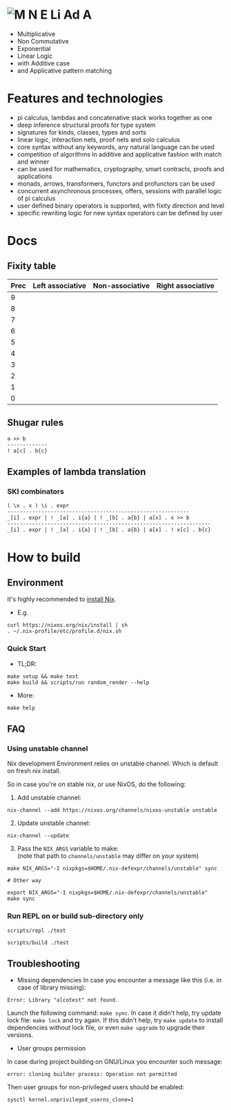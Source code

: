 # ![M N E Li Ad A](./mneliada/raw-file/docs/MNELIADA.png)

* Multiplicative
* Non Commutative
* Exponential
* Linear Logic
* with Additive case
* and Applicative pattern matching

# Features and technologies

* pi calculus, lambdas and concatenative stack works together as one
* deep inference structural proofs for type system
* signatures for kinds, classes, types and sorts
* linear logic, interaction nets, proof nets and solo calculus
* core syntax without any keywords, any natural language can be used
* competition of algorithms in additive and applicative fashion with match and winner
* can be used for mathematics, cryptography, smart contracts, proofs and applications
* monads, arrows, transformers, functors and profunctors can be used
* concurrent asynchronous processes, offers, sessions with parallel logic of pi calculus
* user defined binary operators is supported, with fixity direction and level
* specific rewriting logic for new syntax operators can be defined by user

# Docs

## Fixity table

| Prec | Left associative | Non-associative | Right associative |
|------|------------------|-----------------|-------------------|
| 9    |                  |                 |                   |
| 8    |                  |                 |                   |
| 7    |                  |                 |                   |
| 6    |                  |                 |                   |
| 5    |                  |                 |   |               |
| 4    |                  |                 |                   |
| 3    |                  |                 |                   |
| 2    |                  |                 |                   |
| 1    |                  |                 |                   |
| 0    |                  |                 |                   |

## Shugar rules

```
a >> b
-------------
! a[c] . b{c}
```

## Examples of lambda translation

### SKI combinators

```
( \x . x ) \i . expr
-----------------------------------------------------------
_[i] . expr | ! _[a] . i{a} | ! _[b] . a{b} | a[x] . x >> b
------------------------------------------------------------------
_[i] . expr | ! _[a] . i{a} | ! _[b] . a{b} | a[x] . ! x[c] . b{c}

```

# How to build

## Environment

It's highly recommended to [install Nix](https://nixos.org/nix/download.html).

- E.g.
```shell
curl https://nixos.org/nix/install | sh
. ~/.nix-profile/etc/profile.d/nix.sh
```

### Quick Start

- TL;DR:
```shell
make setup && make test
make build && scripts/run random_render --help
```

- More:
```shell
make help
```

## FAQ

### Using unstable channel

Nix development Environment relies on unstable channel.
Which is default on fresh nix install.

So in case you're on stable nix, or use NixOS, do the following:

1. Add unstable channel:

```shell
nix-channel --add https://nixos.org/channels/nixos-unstable unstable
```

2. Update unstable channel:

```
nix-channel --update
```

3. Pass the `NIX_ARGS` variable to make:  
(note that path to `channels/unstable` may differ on your system)

```shell
make NIX_ARGS="-I nixpkgs=$HOME/.nix-defexpr/channels/unstable" sync

# Other way

export NIX_ARGS="-I nixpkgs=$HOME/.nix-defexpr/channels/unstable"
make sync
```

### Run REPL on or build sub-directory only

```shell
scripts/repl ./test
```

```shell
scripts/build ./test
```

## Troubleshooting

- Missing dependencies
In case you encounter a message like this (i.e. in case of library missing):

```
Error: Library "alcotest" not found.
```

Launch the following command: `make sync`. In case it didn't help, try
update lock file: `make lock` and try again. If this didn't help, try
`make update` to install dependencies without lock file, or even `make upgrade`
to upgrade their versions.

- User groups permission

In case during project building on GNU/Linux you encounter such message:

```
error: cloning builder process: Operation not permitted
```

Then user groups for non-privileged users should be enabled:

```shell
sysctl kernel.unprivileged_userns_clone=1
```
